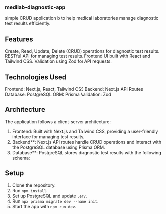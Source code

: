 ### medilab-diagnostic-app
 simple CRUD application b to help medical laboratories manage diagnostic test results efficiently.

## Features
Create, Read, Update, Delete (CRUD) operations for diagnostic test results.
RESTful API for managing test results.
Frontend UI built with React and Tailwind CSS.
Validation using Zod for API requests.


## Technologies Used
Frontend: Next.js, React, Tailwind CSS
Backend: Next.js API Routes
Database: PostgreSQL
ORM: Prisma
Validation: Zod


## Architecture
The application follows a client-server architecture:
1. Frontend: Built with Next.js and Tailwind CSS, providing a user-friendly interface for managing test results.
2. Backend**: Next.js API routes handle CRUD operations and interact with the PostgreSQL database using Prisma ORM.
3. Database**: PostgreSQL stores diagnostic test results with the following schema:
  
## Setup
1. Clone the repository.
2. Run `npm install`.
3. Set up PostgreSQL and update `.env`.
4. Run `npx prisma migrate dev --name init`.
5. Start the app with `npm run dev`.
